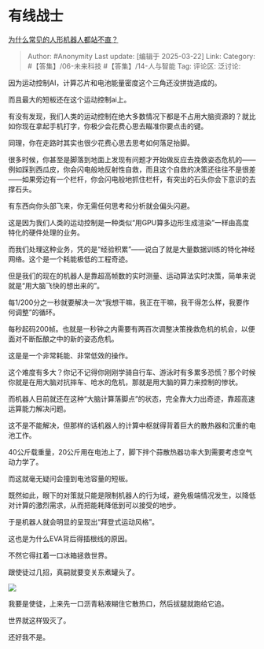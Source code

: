 # 有线战士
[为什么常见的人形机器人都站不直？](https://www.zhihu.com/question/637230857/answer/129514043321)

> Author: #Anonymity
> Last update: [编辑于 2025-03-22]
> Link:
> Category: #【答集】/06-未来科技 #【答集】/14-人与智能 
> Tag: 
> 评论区:
> 泛讨论:

因为运动控制AI，计算芯片和电池能量密度这个三角还没拼拢造成的。

而且最大的短板还在这个运动控制ai上。

有没有发现，我们人类的运动控制在绝大多数情况下都是不占用大脑资源的？就比如你现在拿起手机打字，你极少会花费心思去瞄准你要点击的键。

同理，你在走路时其实也很少花费心思去思考如何落足抬脚。

很多时候，你甚至是脚落到地面上发现有问题才开始做反应去挽救姿态危机的——例如踩到西瓜皮，你会闪电般地反射性自救，而且这个自救的决策还往往不是很差——如果旁边有一个栏杆，你会闪电般地抓住栏杆，有突出的石头你会下意识的去撑石头。

有东西向你头部飞来，你无需任何思考和分析就会偏头闪避。

这是因为我们人类的运动控制是一种类似“用GPU算多边形生成渲染”一样由高度特化的硬件处理的业务。

而我们处理这种业务，凭的是“经验积累”——说白了就是大量数据训练的特化神经网络。这个是一个耗能极低的工程奇迹。

但是我们的现在的机器人是靠超高帧数的实时测量、运动算法实时决策，简单来说就是“用大脑飞快的想出来的”。

每1/200分之一秒就要解决一次“我想干嘛，我正在干嘛，我干得怎么样，我要作何调整”的循环。

每秒起码200帧。也就是一秒钟之内需要有两百次调整决策挽救危机的机会，以便面对不断酝酿之中的新的姿态危机。

这是是一个非常耗能、非常低效的操作。

这个难度有多大？你记不记得你刚刚学骑自行车、游泳时有多累多恐慌？那个时候你就是在用大脑对抗摔车、呛水的危机，那就是用大脑的算力来控制的惨状。

而机器人目前就还在这种“大脑计算落脚点”的状态，完全靠大力出奇迹，靠超高速运算能力解决问题。

这不是不能解决，但那样的话机器人的计算中枢就得背着巨大的散热器和沉重的电池工作。

40公斤载重量，20公斤用在电池上了，脚下拌个蒜散热器功率大到需要考虑空气动力学了。

而这就毫无疑问会撞到电池容量的短板。

既然如此，眼下的对策就只能是限制机器人的行为域，避免极端情况发生，以降低对计算的激烈需求，从而把能耗降低到可以接受的地步。

于是机器人就会明显的呈现出“拜登式运动风格”。

这也是为什么EVA背后得插根线的原因。

不然它得扛着一口冰箱拯救世界。

跟使徒过几招，真嗣就要变关东煮罐头了。

![](https://picx.zhimg.com/80/v2-c85bccdb5437eefe3e7fe6fd7f9c545e_1440w.webp?source=2c26e567)

我要是使徒，上来先一口沥青粘液糊住它散热口，然后拔腿就跑给它追。

世界就这样毁灭了。

还好我不是。
